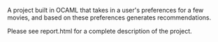 A project built in OCAML that takes in a user's preferences for a few movies, and based on these preferences generates recommendations.

Please see report.html for a complete description of the project.